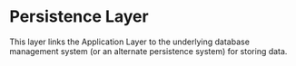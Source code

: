 # Persistence Layer

This layer links the Application Layer to the underlying database management system (or an alternate persistence system) for storing data.